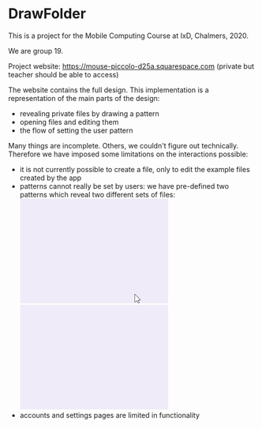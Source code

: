# DrawFolder

This is a project for the Mobile Computing Course at IxD, Chalmers, 2020.

We are group 19.

Project website: https://mouse-piccolo-d25a.squarespace.com (private but teacher should be able to access)


The website contains the full design. This implementation is a representation of the main parts of the design:
- revealing private files by drawing a pattern
- opening files and editing them
- the flow of setting the user pattern

Many things are incomplete. Others, we couldn't figure out technically. Therefore we have imposed some limitations on the interactions possible:
- it is not currently possible to create a file, only to edit the example files created by the app
- patterns cannot really be set by users: we have pre-defined two patterns which reveal two different sets of files:
![alice gesture](https://github.com/SabbePabbe/DrawFolder/blob/main/alice.gif) ![bob gesture](https://github.com/SabbePabbe/DrawFolder/blob/main/bob.gif) 
- accounts and settings pages are limited in functionality
